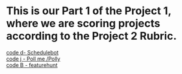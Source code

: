 # This is our Part 1 of the Project 1, where we are scoring projects according to the Project 2 Rubric.
[code d- Schedulebot ](/d-Schedulebot.md) <br>
[code j - Poll me /Polly ](/j-PollMe.md) <br>
[code B - featurehunt](/B-feature-hunt.md) <br>
